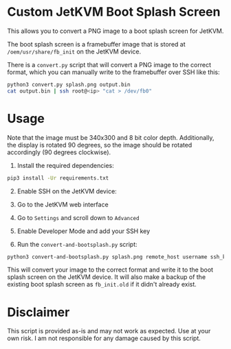 # Custom JetKVM Boot Splash Screen

This allows you to convert a PNG image to a boot splash screen for JetKVM.

The boot splash screen is a framebuffer image that is stored at `/oem/usr/share/fb_init` on the JetKVM device.

There is a `convert.py` script that will convert a PNG image to the correct format, which you can manually write to the framebuffer over SSH like this:

```bash
python3 convert.py splash.png output.bin
cat output.bin | ssh root@<ip> "cat > /dev/fb0"
```

# Usage

Note that the image must be 340x300 and 8 bit color depth. Additionally, the display is rotated 90 degrees, so the image should be rotated accordingly (90 degrees clockwise).

1. Install the required dependencies:

```bash
pip3 install -Ur requirements.txt
```

2. Enable SSH on the JetKVM device:

  1. Go to the JetKVM web interface
  2. Go to `Settings` and scroll down to `Advanced`
  3. Enable Developer Mode and add your SSH key

3. Run the `convert-and-bootsplash.py` script:

```bash
python3 convert-and-bootsplash.py splash.png remote_host username ssh_key_path
```

This will convert your image to the correct format and write it to the boot splash screen on the JetKVM device. It will also make a backup of the existing boot splash screen as `fb_init.old` if it didn't already exist.

# Disclaimer

This script is provided as-is and may not work as expected. Use at your own risk. I am not responsible for any damage caused by this script.
